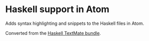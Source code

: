 # Haskell support in Atom

Adds syntax highlighting and snippets to the Haskell files in Atom.

Converted from the [Haskell TextMate bundle](https://github.com/textmate/haskell.tmbundle).
